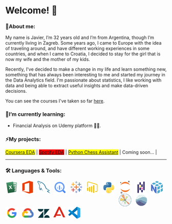 # Welcome! 👋

### 💬About me:
My name is Javier, I’m 32 years old and I’m from Argentina, though I’m currently living in Zagreb. Some years ago, I came to Europe with the idea of traveling around, and have different working experiences in some countries, and when I came to Croatia, I decided to stay for the girl that is now my wife and the mother of my kids.

Recently, I've decided to make a change in my life and learn something new, something that has always been interesting to me and started my journey in the Data Analytics field. I'm passionate about statistics, I like working with data and being able to extract useful insights and make data-driven decisions.  

You can see the courses I've taken so far <a href="https://github.com/Plasma1992/Certificates/blob/main/README.md">here</a>.

### 🌱I’m currently learning:
-  Financial Analysis on Udemy platform 👨‍💻.

### ⚡My projects:
<a href="https://github.com/Plasma1992/CourseraProject"><span style="background-color: yellow;">Coursera EDA</span></a> | <a href="https://github.com/Plasma1992/SpotifyProject"><span style="background-color: red;">Spotify EDA</span></a> | <a href="https://github.com/Plasma1992/ChessAssistant"><span style="background-color: yellow;">Python Chess Assistant</span></a> | Coming soon... | 
<hr>

### 🛠 Languages & Tools:
<p>
<img align="left" alt="Java" width="40px" style="padding-right:10px;" src="icons/Excel.png"/>
<img align="left" alt="Java" width="40px" style="padding-right:10px;" src="icons/MSOffice.png"/>
<img align="left" alt="Java" width="40px" style="padding-right:10px;" src="icons/MySQL.png"/>
<img align="left" alt="Java" width="42px" style="padding-right:10px;" src="icons/BigQuery.png"/>
<img align="left" alt="Java" width="40px" style="padding-right:10px;" src="icons/Tableau.png"/>
<img align="left" alt="Java" width="40px" style="padding-right:10px;" src="icons/PowerBI.png"/>
<img align="left" alt="Java" width="42px" style="padding-right:10px;" src="icons/Python.png"/>
<img align="left" alt="Java" width="40px" style="padding-right:10px;" src="icons/Jupyter.png"/>
<img align="left" alt="Java" width="40px" style="padding-right:10px;" src="icons/Pandas.png"/>
<img align="left" alt="Java" width="40px" style="padding-right:10px;" src="icons/NumPy.png"/>
<img align="left" alt="Java" width="40px" style="padding-right:10px;" src="icons/Matplotlib.png"/>
<img align="left" alt="Java" width="42px" style="padding-right:10px;" src="icons/Seaborn.png"/>
</p>

<br>
<br>

<p>
<img align="left" alt="Java" width="40px" style="padding-right:10px;" src="icons/GoogleWorkspace.png"/>
<img align="left" alt="Java" width="40px" style="padding-right:10px;" src="icons/GoogleCloud.png"/>
<img align="left" alt="Java" width="40px" style="padding-right:10px;" src="icons/Zendesk.png"/>
<img align="left" alt="Java" width="37px" style="padding-right:10px;" src="icons/Avaya.png"/>
<img align="left" alt="Java" width="37px" style="padding-right:10px;" src="icons/VScode.png"/>
</p>





<!--![NumPy](https://github.com/user-attachments/assets/d5602a62-854f-4ced-8dde-6d1f4c8f15bb)

**Plasma1992/Plasma1992** is a ✨ _special_ ✨ repository because its `README.md` (this file) appears on your GitHub profile.

Here are some ideas to get you started:

- 🔭 I’m currently working on ...
- 🌱 I’m currently learning ...
- 👯 I’m looking to collaborate on ...
- 🤔 I’m looking for help with ...
- 💬 Ask me about ...
- 📫 How to reach me: ...
- 😄 Pronouns: ...
- ⚡ Fun fact: ...
-->
